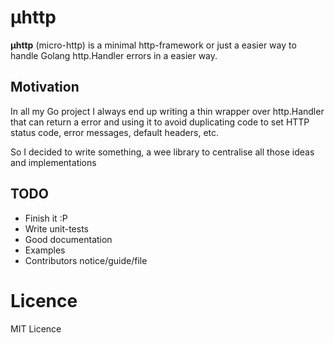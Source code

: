 µhttp
=====

**µhttp** (micro-http) is a minimal http-framework or just a easier way to
handle Golang http.Handler errors in a easier way.

Motivation
----------
In all my Go project I always end up writing a thin wrapper over http.Handler
that can return a error and using it to avoid duplicating code to set HTTP
status code, error messages, default headers, etc.

So I decided to write something, a wee library to centralise all those ideas
and implementations

TODO
----

* Finish it :P
* Write unit-tests
* Good documentation
* Examples
* Contributors notice/guide/file

Licence
=======
MIT Licence
